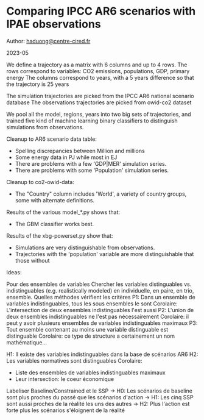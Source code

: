 # Comparing IPCC AR6 scenarios with IPAE observations

Author: haduong@centre-cired.fr

2023-05

We define a trajectory as a matrix with 6 columns and up to 4 rows.
The rows correspond to variables: CO2 emissions, populations, GDP, primary energy
The columns correspond to years, with a 5 years difference so that the trajectory is 25 years

The simulation trajectories are picked from the IPCC AR6 national scenario database
The observations trajectories are picked from owid-co2 dataset

We pool all the model, regions, years into two big sets of trajectories,
and trained five kind of machine learning binary classifiers
to distinguish simulations from observations.

Cleanup to AR6 scenario data table:
- Spelling discrepancies between Million and millions
- Some energy data in PJ while most in EJ
- There are problems with a few 'GDP|MER' simulation series.
- There are problems with some 'Population' simulation series.

Cleanup to co2-owid-data:
- The "Country" column includes 'World', a variety of country groups, some with alternate definitions.

Results of the various model_*.py shows that:
- The GBM classifier works best. 

Results of the xbg-powerset.py show that:
- Simulations are very distinguishable from observations.
- Trajectories with the 'population' variable are more distinguishable that those without

Ideas:

Pour des ensembles de variables
Chercher les variables distinguables vs. indistinguables (e.g. realistically modeled)
en individuelle, en paire, en trio, ensemble.
Quelles méthodes vérifient les critères
P1: Dans un ensemble de variables indistinguables, tous les sous ensembles le sont 
Corolaire: L'intersection de deux ensembles indistinguables l'est aussi
P2: L'union de deux ensembles indistinguables ne l'est pas nécessairement
Corolaire: il peut y avoir plusieurs ensembles de variables indistinguables maximaux
P3: Tout ensemble contenant au moins une variable distinguable est distinguable 
Corolaire: ce type de structure a certainement un nom mathématique...

H1: Il existe des variables indistinguables dans la base de scénarios AR6
H2: Les variables normatives sont distinguables
Corolaire:
- Liste des ensembles de variables indistinguables maximaux
- Leur intersection: le coeur économique

Labeliser Baseline/Constrained et le SSP
-> H0: Les scénarios de baseline sont plus proches du passé que les scénarios d'action
-> H1: Les cinq SSP sont aussi proches de la réalité les uns des autres
-> H2: Plus l'action est forte plus les scénarios s'éloignent de la réalité

